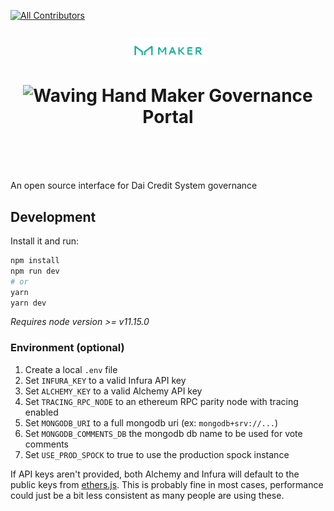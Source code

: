[![All Contributors](https://img.shields.io/badge/all_contributors-7-orange.svg?style=flat-square)](#contributors)

<h1 align="center" style="margin-top: 1em; margin-bottom: 3em;">
  <p><a href="https://vote.makerdao.com/"><img alt="maker logo" src="./maker-logo.png" alt="vote.makerdao.com" width="125"></a></p>
  <p> <img src="https://media.giphy.com/media/hvRJCLFzcasrR4ia7z/giphy.gif" alt="Waving Hand" width="25px"> Maker Governance Portal</p>
</h1>

An open source interface for Dai Credit System governance

## Development

Install it and run:

```bash
npm install
npm run dev
# or
yarn
yarn dev
```

_Requires node version >= v11.15.0_

### Environment (optional)

1. Create a local `.env` file
2. Set `INFURA_KEY` to a valid Infura API key
3. Set `ALCHEMY_KEY` to a valid Alchemy API key
4. Set `TRACING_RPC_NODE` to an ethereum RPC parity node with tracing enabled
5. Set `MONGODB_URI` to a full mongodb uri (ex: `mongodb+srv://...`)
6. Set `MONGODB_COMMENTS_DB` the mongodb db name to be used for vote comments
6. Set `USE_PROD_SPOCK` to true to use the production spock instance

If API keys aren't provided, both Alchemy and Infura will default to the public keys from [ethers.js](https://github.com/ethers-io/ethers.js/). This is probably fine in most cases, performance could just be a bit less consistent as many people are using these.
